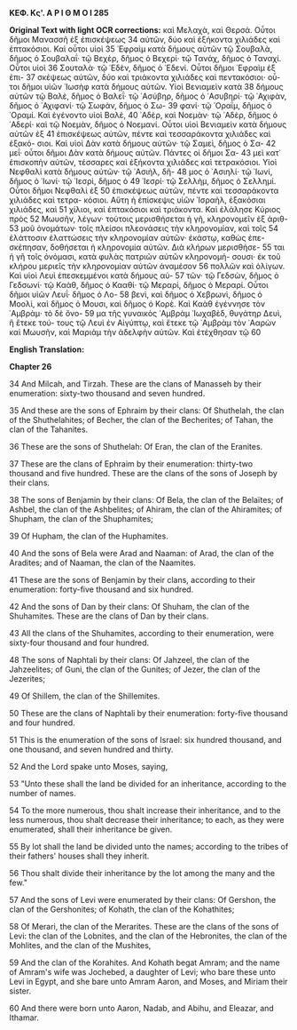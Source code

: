 **ΚΕΦ. Κς'. Α Ρ Ι Θ Μ Ο Ι 285**

**Original Text with light OCR corrections:**
καὶ Μελαχὰ, καὶ Θερσά. Οὗτοι δῆμοι Μανασσῆ ἐξ ἐπισκέψεως 34
αὐτῶν, δύο καὶ ἑξήκοντα χιλιάδες καὶ ἑπτακόσιοι. Καὶ οὗτοι υἱοὶ 35
᾿Εφραὶμ κατὰ δήμους αὐτῶν τῷ Σουβαλὰ, δῆμος ὁ Σουβαλαΐ· τῷ
Βεχὲρ, δῆμος ὁ Βεχερί· τῷ Τανάχ, δῆμος ὁ Ταναχί. Οὗτοι υἱοὶ 36
Σουταλὰ· τῷ ᾿Εδὲν, δῆμος ὁ ᾿Εδενί. Οὗτοι δῆμοι ᾿Εφραὶμ ἐξ ἐπι- 37
σκέψεως αὐτῶν, δύο καὶ τριάκοντα χιλιάδες καὶ πεντακόσιοι· οὗ-
τοι δῆμοι υἱῶν ᾿Ιωσὴφ κατὰ δήμους αὐτῶν. Υἱοὶ Βενιαμεὶν κατὰ 38
δήμους αὐτῶν τῷ Βαλὲ, δῆμος ὁ Βαλεΐ· τῷ ᾿Ασύβηρ, δῆμος ὁ
᾿Ασυβηρί· τῷ ᾿Αχιφὰν, δῆμος ὁ ᾿Αχιφανί· τῷ Σωφὰν, δῆμος ὁ Σω- 39
φανί· τῷ ᾿Οραΐμ, δῆμος ὁ ᾿Οραμί. Καὶ ἐγένοντο υἱοὶ Βαλὲ, 40
᾿Αδὲρ, καὶ Νοεμὰν· τῷ ᾿Αδὲρ, δῆμος ὁ ᾿Αδερί· καὶ τῷ Νοεμὰν,
δῆμος ὁ Νοεμανί. Οὗτοι υἱοὶ Βενιαμεὶν κατὰ δήμους αὐτῶν ἐξ 41
ἐπισκέψεως αὐτῶν, πέντε καὶ τεσσαράκοντα χιλιάδες καὶ ἑξακό-
σιοι. Καὶ υἱοὶ Δὰν κατὰ δήμους αὐτῶν· τῷ Σαμεὶ, δῆμος ὁ Σα- 42
μεΐ· οὗτοι δῆμοι Δὰν κατὰ δήμους αὐτῶν. Πάντες οἱ δῆμοι Σα- 43
μεὶ κατ᾿ ἐπισκοπὴν αὐτῶν, τέσσαρες καὶ ἑξήκοντα χιλιάδες καὶ
τετρακόσιοι. Υἱοὶ Νεφθαλὶ κατὰ δήμους αὐτῶν· τῷ ᾿Ασιὴλ, δῆ- 48
μος ὁ ᾿Ασιηλί· τῷ ᾿Ιωνί, δῆμος ὁ ᾿Ιωνί· τῷ ᾿Ιεσρὶ, δῆμος ὁ 49
᾿Ιεσρί· τῷ Σελλὴμ, δῆμος ὁ Σελλημί. Οὗτοι δῆμοι Νεφθαλὶ ἐξ 50
ἐπισκέψεως αὐτῶν, πέντε καὶ τεσσαράκοντα χιλιάδες καὶ τετρα-
κόσιοι. Αὕτη ἡ ἐπίσκεψις υἱῶν ᾿Ισραὴλ, ἑξακόσιαι χιλιάδες, καὶ 51
χίλιοι, καὶ ἑπτακόσιοι καὶ τριάκοντα. Καὶ ἐλάλησε Κύριος πρὸς 52
Μωυσῆν, λέγων· τούτοις μερισθήσεται ἡ γῆ, κληρονομεῖν ἐξ ἀριθ- 53
μοῦ ὀνομάτων· τοῖς πλείσοι πλεονάσεις τὴν κληρονομίαν, καὶ τοῖς 54
ἐλάττοσιν ἐλαττώσεις τὴν κληρονομίαν αὐτῶν· ἑκάστῳ, καθὼς ἐπε-
σκέπησαν, δοθήσεται ἡ κληρονομία αὐτῶν. Διὰ κλήρων μερισθήσε- 55
ται ἡ γῆ τοῖς ὀνόμασι, κατὰ φυλὰς πατριῶν αὐτῶν κληρονομή-
σουσι· ἐκ τοῦ κλήρου μεριεῖς τὴν κληρονομίαν αὐτῶν ἀναμέσον 56
πολλῶν καὶ ὀλίγων. Καὶ υἱοὶ Λευὶ ἐπεσκεμμένοι κατὰ δήμους αὐ- 57
τῶν· τῷ Γεδσὼν, δῆμος ὁ Γεδσωνί· τῷ Καὰθ, δῆμος ὁ Κααθί·
τῷ Μεραρὶ, δῆμος ὁ Μεραρί. Οὗτοι δῆμοι υἱῶν Λευΐ· δῆμος ὁ Λο- 58
βενὶ, καὶ δῆμος ὁ Χεβρωνὶ, δῆμος ὁ Μοολὶ, καὶ δῆμος ὁ Μουσι,
καὶ δῆμος ὁ Κορὲ. Καὶ Καὰθ ἐγέννησε τὸν ᾿Αμβρὰμ· τὸ δὲ ὄνο- 59
μα τῆς γυναικὸς ᾿Αμβρὰμ ᾿Ιωχαβὲδ, θυγάτηρ Δευὶ, ἣ ἔτεκε τού-
τους τῷ Λευὶ ἐν Αἰγύπτῳ, καὶ ἔτεκε τῷ ᾿Αμβρὰμ τὸν ᾿Ααρὼν
καὶ Μωυσῆν, καὶ Μαριάμ τὴν ἀδελφὴν αὐτῶν. Καὶ ἐτέχθησαν τῷ 60

**English Translation:**

**Chapter 26**

34 And Milcah, and Tirzah. These are the clans of Manasseh by their enumeration: sixty-two thousand and seven hundred.

35 And these are the sons of Ephraim by their clans: Of Shuthelah, the clan of the Shuthelahites; of Becher, the clan of the Becherites; of Tahan, the clan of the Tahanites.

36 These are the sons of Shuthelah: Of Eran, the clan of the Eranites.

37 These are the clans of Ephraim by their enumeration: thirty-two thousand and five hundred. These are the clans of the sons of Joseph by their clans.

38 The sons of Benjamin by their clans: Of Bela, the clan of the Belaïtes; of Ashbel, the clan of the Ashbelites; of Ahiram, the clan of the Ahiramites; of Shupham, the clan of the Shuphamites;

39 Of Hupham, the clan of the Huphamites.

40 And the sons of Bela were Arad and Naaman: of Arad, the clan of the Aradites; and of Naaman, the clan of the Naamites.

41 These are the sons of Benjamin by their clans, according to their enumeration: forty-five thousand and six hundred.

42 And the sons of Dan by their clans: Of Shuham, the clan of the Shuhamites. These are the clans of Dan by their clans.

43 All the clans of the Shuhamites, according to their enumeration, were sixty-four thousand and four hundred.

48 The sons of Naphtali by their clans: Of Jahzeel, the clan of the Jahzeelites; of Guni, the clan of the Gunites; of Jezer, the clan of the Jezerites;

49 Of Shillem, the clan of the Shillemites.

50 These are the clans of Naphtali by their enumeration: forty-five thousand and four hundred.

51 This is the enumeration of the sons of Israel: six hundred thousand, and one thousand, and seven hundred and thirty.

52 And the Lord spake unto Moses, saying,

53 "Unto these shall the land be divided for an inheritance, according to the number of names.

54 To the more numerous, thou shalt increase their inheritance, and to the less numerous, thou shalt decrease their inheritance; to each, as they were enumerated, shall their inheritance be given.

55 By lot shall the land be divided unto the names; according to the tribes of their fathers' houses shall they inherit.

56 Thou shalt divide their inheritance by the lot among the many and the few."

57 And the sons of Levi were enumerated by their clans: Of Gershon, the clan of the Gershonites; of Kohath, the clan of the Kohathites;

58 Of Merari, the clan of the Merarites. These are the clans of the sons of Levi: the clan of the Lobnites, and the clan of the Hebronites, the clan of the Mohlites, and the clan of the Mushites,

59 And the clan of the Korahites. And Kohath begat Amram; and the name of Amram's wife was Jochebed, a daughter of Levi; who bare these unto Levi in Egypt, and she bare unto Amram Aaron, and Moses, and Miriam their sister.

60 And there were born unto Aaron, Nadab, and Abihu, and Eleazar, and Ithamar.